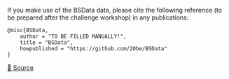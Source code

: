If you make use of the BSData data, please cite the following reference (to be prepared after the challenge workshop) in any publications:

```
@misc{BSData,
	author = "TO BE FILLED MANUALLY!",
	title = "BSData",
	howpublished = "https://github.com/2Obe/BSData"
}
```

[🔗 Source](https://github.com/2Obe/BSData)